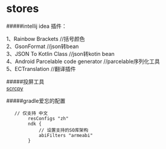 # stores
#####intellij idea 插件：

1、Rainbow Brackets    //括号颜色   
2、GsonFormat  //json转bean  
3、JSON To Kotlin Class   //json转kotin bean  
4、Android Parcelable code generator //parcelable序列化工具  
5、ECTranslation  //翻译插件  


   
#####投屏工具  
[scrcpy](https://github.com/Genymobile/scrcpy)


#####gradle爱忘的配置  
```
   // 仅支持 中文
        resConfigs "zh"
        ndk {
            // 设置支持的SO库架构
            abiFilters "armeabi"
        }
```
